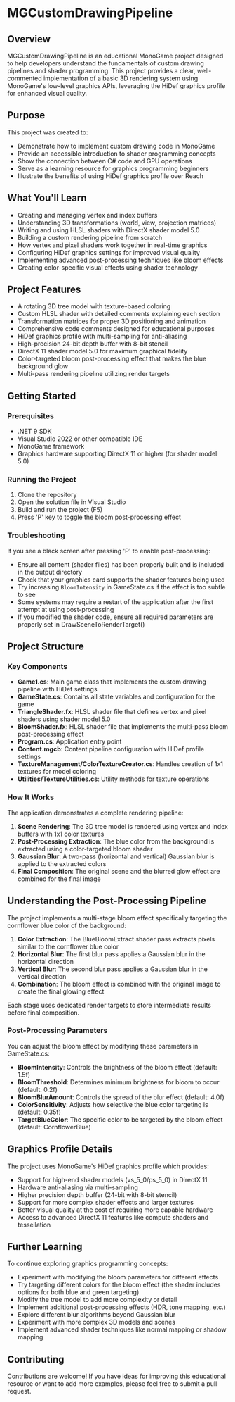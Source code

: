 # MGCustomDrawingPipeline

## Overview
MGCustomDrawingPipeline is an educational MonoGame project designed to help developers understand the fundamentals of custom drawing pipelines and shader programming. This project provides a clear, well-commented implementation of a basic 3D rendering system using MonoGame's low-level graphics APIs, leveraging the HiDef graphics profile for enhanced visual quality.

## Purpose
This project was created to:
- Demonstrate how to implement custom drawing code in MonoGame
- Provide an accessible introduction to shader programming concepts
- Show the connection between C# code and GPU operations
- Serve as a learning resource for graphics programming beginners
- Illustrate the benefits of using HiDef graphics profile over Reach

## What You'll Learn
- Creating and managing vertex and index buffers
- Understanding 3D transformations (world, view, projection matrices)
- Writing and using HLSL shaders with DirectX shader model 5.0
- Building a custom rendering pipeline from scratch
- How vertex and pixel shaders work together in real-time graphics
- Configuring HiDef graphics settings for improved visual quality
- Implementing advanced post-processing techniques like bloom effects
- Creating color-specific visual effects using shader technology

## Project Features
- A rotating 3D tree model with texture-based coloring
- Custom HLSL shader with detailed comments explaining each section
- Transformation matrices for proper 3D positioning and animation
- Comprehensive code comments designed for educational purposes
- HiDef graphics profile with multi-sampling for anti-aliasing
- High-precision 24-bit depth buffer with 8-bit stencil
- DirectX 11 shader model 5.0 for maximum graphical fidelity
- Color-targeted bloom post-processing effect that makes the blue background glow
- Multi-pass rendering pipeline utilizing render targets

## Getting Started

### Prerequisites
- .NET 9 SDK
- Visual Studio 2022 or other compatible IDE
- MonoGame framework
- Graphics hardware supporting DirectX 11 or higher (for shader model 5.0)

### Running the Project
1. Clone the repository
2. Open the solution file in Visual Studio
3. Build and run the project (F5)
4. Press 'P' key to toggle the bloom post-processing effect

### Troubleshooting
If you see a black screen after pressing 'P' to enable post-processing:
- Ensure all content (shader files) has been properly built and is included in the output directory
- Check that your graphics card supports the shader features being used
- Try increasing `BloomIntensity` in GameState.cs if the effect is too subtle to see
- Some systems may require a restart of the application after the first attempt at using post-processing
- If you modified the shader code, ensure all required parameters are properly set in DrawSceneToRenderTarget()

## Project Structure

### Key Components
- **Game1.cs**: Main game class that implements the custom drawing pipeline with HiDef settings
- **GameState.cs**: Contains all state variables and configuration for the game
- **TriangleShader.fx**: HLSL shader file that defines vertex and pixel shaders using shader model 5.0
- **BloomShader.fx**: HLSL shader file that implements the multi-pass bloom post-processing effect
- **Program.cs**: Application entry point
- **Content.mgcb**: Content pipeline configuration with HiDef profile settings
- **TextureManagement/ColorTextureCreator.cs**: Handles creation of 1x1 textures for model coloring
- **Utilities/TextureUtilities.cs**: Utility methods for texture operations

### How It Works
The application demonstrates a complete rendering pipeline:
1. **Scene Rendering**: The 3D tree model is rendered using vertex and index buffers with 1x1 color textures
2. **Post-Processing Extraction**: The blue color from the background is extracted using a color-targeted bloom shader
3. **Gaussian Blur**: A two-pass (horizontal and vertical) Gaussian blur is applied to the extracted colors
4. **Final Composition**: The original scene and the blurred glow effect are combined for the final image

## Understanding the Post-Processing Pipeline

The project implements a multi-stage bloom effect specifically targeting the cornflower blue color of the background:

1. **Color Extraction**: The BlueBloomExtract shader pass extracts pixels similar to the cornflower blue color
2. **Horizontal Blur**: The first blur pass applies a Gaussian blur in the horizontal direction
3. **Vertical Blur**: The second blur pass applies a Gaussian blur in the vertical direction
4. **Combination**: The bloom effect is combined with the original image to create the final glowing effect

Each stage uses dedicated render targets to store intermediate results before final composition.

### Post-Processing Parameters
You can adjust the bloom effect by modifying these parameters in GameState.cs:
- **BloomIntensity**: Controls the brightness of the bloom effect (default: 1.5f)
- **BloomThreshold**: Determines minimum brightness for bloom to occur (default: 0.2f)
- **BloomBlurAmount**: Controls the spread of the blur effect (default: 4.0f)
- **ColorSensitivity**: Adjusts how selective the blue color targeting is (default: 0.35f)
- **TargetBlueColor**: The specific color to be targeted by the bloom effect (default: CornflowerBlue)

## Graphics Profile Details
The project uses MonoGame's HiDef graphics profile which provides:
- Support for high-end shader models (vs_5_0/ps_5_0) in DirectX 11
- Hardware anti-aliasing via multi-sampling
- Higher precision depth buffer (24-bit with 8-bit stencil)
- Support for more complex shader effects and larger textures
- Better visual quality at the cost of requiring more capable hardware
- Access to advanced DirectX 11 features like compute shaders and tessellation

## Further Learning
To continue exploring graphics programming concepts:
- Experiment with modifying the bloom parameters for different effects
- Try targeting different colors for the bloom effect (the shader includes options for both blue and green targeting)
- Modify the tree model to add more complexity or detail
- Implement additional post-processing effects (HDR, tone mapping, etc.)
- Explore different blur algorithms beyond Gaussian blur
- Experiment with more complex 3D models and scenes
- Implement advanced shader techniques like normal mapping or shadow mapping

## Contributing
Contributions are welcome! If you have ideas for improving this educational resource or want to add more examples, please feel free to submit a pull request.